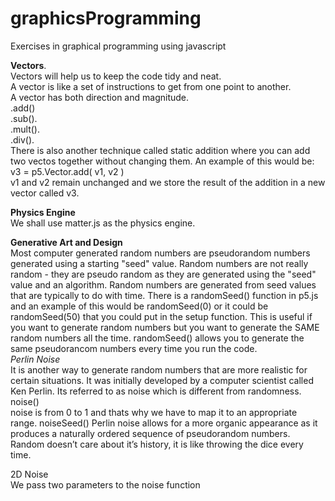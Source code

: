 # graphicsProgramming
Exercises in graphical programming using javascript

**Vectors**.     
Vectors will help us to keep the code tidy and neat.   
A vector is like a set of instructions to get from one point to another.   
A vector has both direction and magnitude.    
.add()      
.sub().   
.mult().   
.div().   
There is also another technique called static addition where you can add two vectos together without changing them. An example of this would be: v3 = p5.Vector.add( v1, v2 )     
v1 and v2 remain unchanged and we store the result of the addition in a new vector called v3.

**Physics Engine**      
We shall use matter.js as the physics engine.   

**Generative Art and Design**      
Most computer generated random numbers are pseudorandom numbers generated using a starting "seed" value.
Random numbers are not really random - they are pseudo random as they are generated using the "seed" value and an algorithm. Random numbers are generated from seed values that are typically to do with time.
There is a randomSeed() function in p5.js and an example of this would be randomSeed(0) or it could be randomSeed(50) that you could put in the setup function. This is useful if you want to generate random numbers but you want to generate the SAME random numbers all the time. randomSeed() allows you to generate the same pseudorancom numbers every time you run the code.    
*Perlin Noise*       
It is another way to generate random numbers that are more realistic for certain situations. It was initially developed by a computer scientist called Ken Perlin.
Its referred to as noise which is different from randomness.       
noise()    
noise is from 0 to 1 and thats why we have to map it to an appropriate range.
noiseSeed()
Perlin noise allows for a more organic appearance as it produces a naturally ordered sequence of pseudorandom numbers. Random doesn’t care about it’s history, it is like throwing the dice every time.

2D Noise     
We pass two parameters to the noise function





